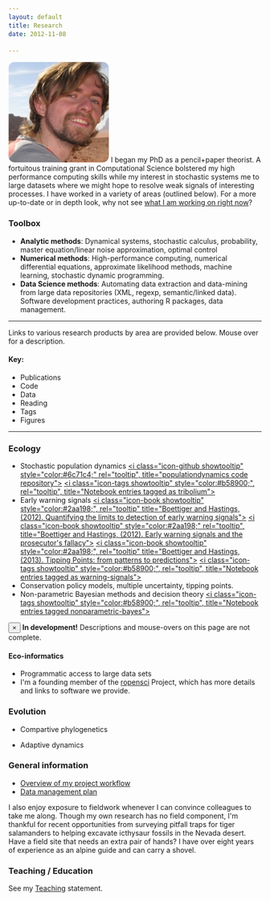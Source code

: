 ```yaml
---
layout: default 
title: Research
date: 2012-11-08

---
```



![floatright](assets/img/wadirum.png) 
I began my PhD as a pencil+paper theorist.  A fortuitous training grant in Computational Science 
bolstered my high performance computing skills while my interest in stochastic systems
me to large datasets where we might hope to resolve weak signals of interesting processes. 
I have worked in a variety of areas (outlined below).  For a more up-to-date or in depth
look, why not see [what I am working on right now](/lab-notebook.html)?


### Toolbox

* **Analytic methods**: Dynamical systems, stochastic calculus, probability, master equation/linear noise approximation, optimal control
* **Numerical methods**: High-performance computing, numerical differential equations, approximate likelihood methods, machine learning, stochastic dynamic programming.  
* **Data Science methods**: Automating data extraction and data-mining from large data repositories (XML, regexp, semantic/linked data). Software development practices, authoring R packages, data management.

------------------------------------------------------------------------------

Links to various research products by area are provided below.  Mouse over for a description.

#### Key:

<ul class="inline">
<li><i class="icon-book showtooltip" style="color:#2aa198;"></i> Publications</li>
<li><i class="icon-github showtooltip" style="color:#6c71c4;"></i> Code</li>
<li><i class="icon-beaker showtooltip" style="color:#859900;"></i> Data</li>
<li><i class="icon-bookmark showtooltip" style="color:#dc322f;"></i> Reading</li>
<li><i class="icon-tags showtooltip" style="color:#b58900;"></i> Tags</li>
<li><i class="icon-bar-chart showtooltip" style="color:#cb4b16;"></i> Figures </li>
<!-- <li><i class="icon-list showtooltip" style="color:#d33682;"></i> Categories </li>-->
</ul>


------------------------------------------------------------------------------


### Ecology


* Stochastic population dynamics [<i class="icon-github showtooltip" style="color:#6c71c4;" rel="tooltip", title="populationdynamics code repository"></i>](https://github.com/cboettig/populationdynamics) [<i class="icon-bookmark showtooltip" style="color:#dc322f;" rel="tooltip" title="papers I'm reading in theoretical ecology"></i>](http://www.mendeley.com/groups/634301/theoretical-ecology/papers/)
[<i class="icon-tags showtooltip" style="color:#b58900;", rel="tooltip", title="Notebook entries tagged as tribolium"></i>](tags.html/#tribolium) 
* Early warning signals [<i class="icon-book showtooltip" style="color:#2aa198;", rel="tooltip" title="Boettiger and Hastings, (2012). Quantifying the limits to detection of early warning signals"></i>](/vita.html) [<i class="icon-book showtooltip" style="color:#2aa198;" rel="tooltip", title="Boettiger and Hastings, (2012). Early warning signals and the prosecutor's fallacy"></i>](/vita.html) [<i class="icon-book showtooltip" style="color:#2aa198;", rel="tooltip" title="Boettiger and Hastings, (2013). Tipping Points: from patterns to predictions"></i>](/vita.html) [<i class="icon-github showtooltip" style="color:#6c71c4;" rel="tooltip" title="earlywarning code repository"></i>](https://github.com/cboettig/earlywarning) [<i class="icon-bookmark showtooltip" style="color:#dc322f;" rel="tooltip" title="papers I'm reading in early warning signals"></i>](http://www.mendeley.com/groups/530001/early-warning-signs/papers/) [<i class="icon-tags showtooltip" style="color:#b58900;", rel="tooltip", title="Notebook entries tagged as warning-signals"></i>](tags.html/#warning-sginals) 
* Conservation policy models, multiple uncertainty, tipping points. [<i class="icon-github showtooltip" style="color:#6c71c4;"></i>](https://github.com/cboettig/pdg_control) [<i class="icon-tags showtooltip" style="color:#b58900;"></i>](tags.html/#pdg-control) 
* Non-parametric Bayesian methods and decision theory  [<i class="icon-github showtooltip" style="color:#6c71c4;"></i>](https://github.com/cboettig/nonparametric-bayes) [<i class="icon-tags showtooltip" style="color:#b58900;", rel="tooltip", title="Notebook entries tagged nonparametric-bayes"></i>](tags.html/#nonparametric-bayes)



<div class="alert alert-info">
  <button type="button" class="close" data-dismiss="alert">&times;</button>
  <strong><i class="icon-warning showtooltip-sign icon-3x showtooltip" style="color:#dc322f;"></i> In development!</strong> Descriptions and mouse-overs on this page are not complete.   
</div>


#### Eco-informatics

* Programmatic access to large data sets [<i class="icon-book showtooltip" style="color:#2aa198;" rel="tooltip" title="Boettiger & Temple Lang (2012). Treebase: An R package for discovery, access and manipulation of online phylogenies"></i>](/vita.html) [<i class="icon-book showtooltip" style="color:#2aa198;" rel="tooltip" title="Boettiger et al. (2012). rfishbase: exploring, manipulating and visualizing FishBase data from R"></i>](/vita.html)  [<i class="icon-github showtooltip" style="color:#6c71c4;" rel="tooltip" title="rfishbase R package"></i>](https://github.com/ropensci/rfishbase) [<i class="icon-github showtooltip" style="color:#6c71c4;" rel="tooltip" title="treebase R package"></i>](https://github.com/ropensci/treeBASE) [<i class="icon-tags showtooltip" style="color:#b58900;"></i>](tags.html/#fishbase) [<i class="icon-tags showtooltip" style="color:#b58900;"></i>](tags.html/#treebase)
* I'm a founding member of the [<i class="icon-globe showtooltip"></i> ropensci](http://ropensci.org) Project, which has more details and links to software we provide.  


### Evolution

* Compartive phylogenetics [<i class="icon-book showtooltip" style="color:#2aa198;" rel="tooltip" title="Boettiger et al. (2012) Is your phylogeny informative? Measuring the power of comparative methods"></i> ](/vita.html) [<i class="icon-book showtooltip" style="color:#2aa198;" rel="tooltip" title="Beaulieu et al. (2012) Modeling Stabilizing Selection: Expanding the
  Ornstein-Uhlenbeck Model of Adaptive Evolution"></i> ](/vita.html) [<i class="icon-globe showtooltip"></i>](http://cran.r-project.org/web/packages/OUwie/index.html) [<i class="icon-github showtooltip" style="color:#6c71c4;"></i>](https://github.com/cboettig/wrightscape) [<i class="icon-github showtooltip" style="color:#6c71c4;" rel="tooltip" title="R package for phylogenetic monte carlo"></i>](https://github.com/cboettig/pmc) [<i class="icon-bookmark showtooltip" style="color:#dc322f;" rel="tooltip" title="reading in phylogenetic methods"></i>](http://www.mendeley.com/groups/529971/phylogenetic-methods/papers/) [<i class="icon-tags showtooltip" style="color:#b58900;"></i>](tags.html/#model-choice) [<i class="icon-tags showtooltip" style="color:#b58900;"></i>](tags.html/#Labrids) [<i class="icon-beaker showtooltip" style="color:#859900;" rel="tooltip" title="Data from Boettiger et al. (2012), Evolution"></i>](http://datadryad.org/handle/10255/dryad.37645)

* Adaptive dynamics [<i class="icon-book showtooltip" style="color:#2aa198;" rel="tooltip" title="Boettiger et al. (2010). Fluctuation Domains in adaptive evolution"></i>](/vita.html) [<i class="icon-github showtooltip" style="color:#6c71c4;" rel="tooltip" title="R package accompanying Boettiger et al. 2010"></i>](https://github.com/cboettig/fluctuationDomains) [<i class="icon-github showtooltip" style="color:#6c71c4;" title="R package for simulating branching in adaptive dynamics (mostly a wrapper to my C++ code)"></i>](https://github.com/cboettig/AdaptiveDynamics) [<i class="icon-bookmark showtooltip" style="color:#dc322f;" rel="tooltip" title="recent papers in Adaptive Dynamics"></i>](http://www.mendeley.com/groups/529981/adaptive-dynamics/papers/) [<i class="icon-tags showtooltip" style="color:#b58900;"></i>](tags.html/#adaptive-dynamics) [<i class="icon-beaker showtooltip" style="color:#859900;" rel="tooltip" title="Data from Boettiger et al. (2010), Theoretical Population Biology"></i>](http://datadryad.org/handle/10255/dryad.37625)



### General information

- [Overview of my project workflow](http://www.carlboettiger.info/2012/05/06/research-workflow.html)
- [Data management plan](http://www.carlboettiger.info/2012/10/09/data-management-plan.htm)


I also enjoy exposure to fieldwork whenever I can convince colleagues to take me along. Though my own research has no field component, I'm thankful for recent opportunities from surveying pitfall traps for tiger salamanders to helping excavate icthysaur fossils in the Nevada desert. Have a field site that needs an extra pair of hands? I have over eight years of experience as an alpine guide and can carry a shovel. 


### Teaching / Education 

See my [Teaching](/teaching.html) statement.  [<i class="icon-bookmark showtooltip" style="color:#dc322f;" rel="tooltip" title="recent reading in research articles on education practices"></i>](http://www.mendeley.com/groups/530011/education/papers/) [<i class="icon-tags showtooltip" style="color:#b58900;"></i>](categories.html/#teaching)



